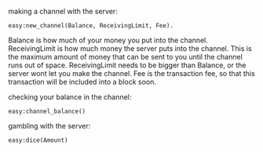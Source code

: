 making a channel with the server:

```
easy:new_channel(Balance, ReceivingLimit, Fee).
```

Balance is how much of your money you put into the channel.
ReceivingLimit is how much money the server puts into the channel.
This is the maximum amount of money that can be sent to you until the channel runs out of space. ReceivingLimit needs to be bigger than Balance, or the server wont let you make the channel.
Fee is the transaction fee, so that this transaction will be included into a block soon.


checking your balance in the channel:
```
easy:channel_balance()
```


gambling with the server:
```
easy:dice(Amount)
```
